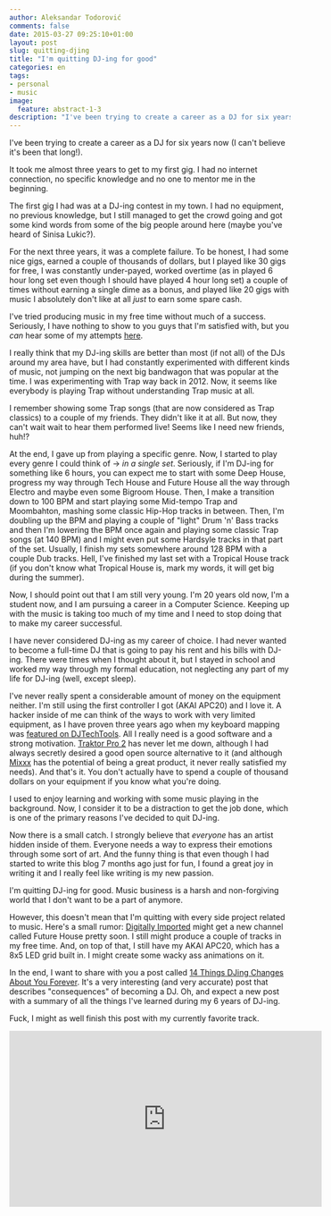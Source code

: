```yaml
---
author: Aleksandar Todorović
comments: false
date: 2015-03-27 09:25:10+01:00
layout: post
slug: quitting-djing
title: "I'm quitting DJ-ing for good"
categories: en
tags:
- personal
- music
image:
  feature: abstract-1-3
description: "I've been trying to create a career as a DJ for six years now (I can't believe it's been that long!). Now, it is time for me to quit."
---
```


I've been trying to create a career as a DJ for six years now (I can't believe it's been that long!).

It took me almost three years to get to my first gig. I had no internet connection, no specific knowledge and no one to mentor me in the beginning.

The first gig I had was at a DJ-ing contest in my town. I had no equipment, no previous knowledge, but I still managed to get the crowd going and got some kind words from some of the big people around here (maybe you've heard of Sinisa Lukic?).

For the next three years, it was a complete failure. To be honest, I had some nice gigs, earned a couple of thousands of dollars, but I played like 30 gigs for free, I was constantly under-payed, worked overtime (as in played 6 hour long set even though I should have played 4 hour long set) a couple of times without earning a single dime as a bonus, and played like 20 gigs with music I absolutely don't like at all _just_ to earn some spare cash.

I've tried producing music in my free time without much of a success. Seriously, I have nothing to show to you guys that I'm satisfied with, but you _can_ hear some of my attempts [here](htttp://soundcloud.com/r3bldj).

I really think that my DJ-ing skills are better than most (if not all) of the DJs around my area have, but I had constantly experimented with different kinds of music, not jumping on the next big bandwagon that was popular at the time. I was experimenting with Trap way back in 2012. Now, it seems like everybody is playing Trap without understanding Trap music at all.

I remember showing some Trap songs (that are now considered as Trap classics) to a couple of my friends. They didn't like it at all. But now, they can't wait wait to hear them performed live! Seems like I need new friends, huh!?

At the end, I gave up from playing a specific genre. Now, I started to play every genre I could think of -> _in a single set_. Seriously, if I'm DJ-ing for something like 6 hours, you can expect me to start with some Deep House, progress my way through Tech House and Future House all the way through Electro and maybe even some Bigroom House. Then, I make a transition down to 100 BPM and start playing some Mid-tempo Trap and Moombahton, mashing some classic Hip-Hop tracks in between. Then, I'm doubling up the BPM and playing a couple of "light" Drum 'n' Bass tracks and then I'm lowering the BPM once again and playing some classic Trap songs (at 140 BPM) and I might even put some Hardsyle tracks in that part of the set. Usually, I finish my sets somewhere around 128 BPM with a couple Dub tracks. Hell, I've finished my last set with a Tropical House track (if you don't know what Tropical House is, mark my words, it will get big during the summer).

Now, I should point out that I am still very young. I'm 20 years old now, I'm a student now, and I am pursuing a career in a Computer Science. Keeping up with the music is taking too much of my time and I need to stop doing that to make my career successful.

I have never considered DJ-ing as my career of choice. I had never wanted to become a full-time DJ that is going to pay his rent and his bills with DJ-ing. There were times when I thought about it, but I stayed in school and worked my way through my formal education, not neglecting any part of my life for DJ-ing (well, except sleep).

I've never really spent a considerable amount of money on the equipment neither. I'm still using the first controller I got (AKAI APC20) and I love it. A hacker inside of me can think of the ways to work with very limited equipment, as I have proven three years ago when my keyboard mapping was [featured on DJTechTools](http://djtechtools.com/2012/03/06/djing-with-a-computer-keyboard/). All I really need is a good software and a strong motivation. [Traktor Pro 2](http://www.native-instruments.com/en/products/traktor/dj-software/traktor-pro-2/) has never let me down, although I had always secretly desired a good open source alternative to it (and although [Mixxx](http://mixxx.org/) has the potential of being a great product, it never really satisfied my needs). And that's it. You don't actually have to spend a couple of thousand dollars on your equipment if you know what you're doing.

I used to enjoy learning and working with some music playing in the background. Now, I consider it to be a distraction to get the job done, which is one of the primary reasons I've decided to quit DJ-ing.

Now there is a small catch. I strongly believe that _everyone_ has an artist hidden inside of them. Everyone needs a way to express their emotions through some sort of art. And the funny thing is that even though I had started to write this blog 7 months ago just for fun, I found a great joy in writing it and I really feel like writing is my new passion.

I'm quitting DJ-ing for good. Music business is a harsh and non-forgiving world that I don't want to be a part of anymore.

However, this doesn't mean that I'm quitting with every side project related to music. Here's a small rumor: [Digitally Imported](http://www.di.fm) might get a new channel called Future House pretty soon. I still might produce a couple of tracks in my free time. And, on top of that, I still have my AKAI APC20, which has a 8x5 LED grid built in. I might create some wacky ass animations on it.

In the end, I want to share with you a post called [14 Things DJing Changes About You Forever](http://www.digitaldjtips.com/2015/03/14-things-djing-changes-forever/). It's a very interesting (and very accurate) post that describes "consequences" of becoming a DJ. Oh, and expect a new post with a summary of all the things I've learned during my 6 years of DJ-ing.

Fuck, I might as well finish this post with my currently favorite track.

<iframe width="560" height="315" src="https://www.youtube-nocookie.com/embed/dYc5tTvBlFE" frameborder="0" allowfullscreen></iframe>
